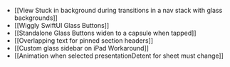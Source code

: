 * [[View Stuck in background during transitions in a nav stack with glass backgrounds]]
* [[Wiggly SwiftUI Glass Buttons]]
* [[Standalone Glass Buttons widen to a capsule when tapped]]
* [[Overlapping text for pinned section headers]]
* [[Custom glass sidebar on iPad Workaround]]
* [[Animation when selected presentationDetent for sheet must change]]
